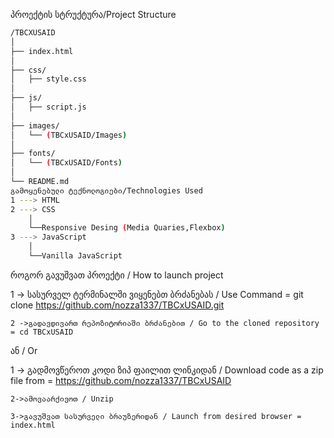 პროექტის სტრუქტურა/Project Structure
```bash
/TBCXUSAID
│
├── index.html
│
├── css/
│   ├── style.css
│
├── js/
│   ├── script.js
│
├── images/
│   └── (TBCxUSAID/Images)
│
├── fonts/
│   └── (TBCxUSAID/Fonts)
│
└── README.md
გამოყენებული ტექნოლოგიები/Technologies Used
1 ---> HTML
2 ---> CSS
    │
    └──Responsive Desing (Media Quaries,Flexbox)
3 ---> JavaScript
    │
    └──Vanilla JavaScript
```

როგორ გავუშვათ პროექტი / How to launch project

1 -> სასურველ ტერმინალში ვიყენებთ ბრძანებას / Use Command = git clone https://github.com/nozza1337/TBCxUSAID.git

    2 ->გადავდივართ რეპოზიტორიაში ბრძანებით / Go to the cloned repository = cd TBCxUSAID

ან / Or

1 -> გადმოვწეროთ კოდი ზიპ ფაილით ლინკიდან / Download code as a zip file from = https://github.com/nozza1337/TBCxUSAID

    2->ამოვაარქივოთ / Unzip 

    3->გავუშვათ სასურველი ბრაუზერიდან / Launch from desired browser = index.html 

